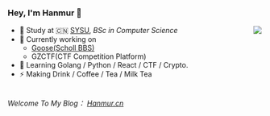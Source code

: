 ### Hey, I'm Hanmur 👋

<img align="right" src="https://github-readme-stats.vercel.app/api?username=Hanmur&show_icons=true&icon_color=CE1D2D&text_color=718096&bg_color=ffffff&hide_title=true" />

- 🍻 Study at 🇨🇳 [SYSU](http://www.sysu.edu.cn), _BSc in Computer Science_
- 🔭 Currently working on 
  - <a href="https://github.com/Hanmur/Goose"> Goose(Scholl BBS) </a>
  - GZCTF(CTF Competition Platform)
- 🌱 Learning Golang / Python / React / CTF / Crypto.
- ⚡ Making Drink / Coffee / Tea / Milk Tea

<h6><h6>Welcome To My Blog： <a href="https://hanmur.cn">Hanmur.cn</a> </h6>
